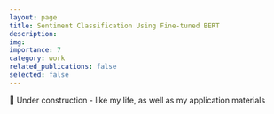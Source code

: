 ```yaml
---
layout: page
title: Sentiment Classification Using Fine-tuned BERT
description: 
img: 
importance: 7
category: work
related_publications: false
selected: false
---
```

🚧 Under construction - like my life, as well as my application materials 